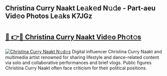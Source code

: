 ## Christina Curry Naakt Le𝚊k𝚎d N𝚞𝚍e - Part-aeu Vid𝚎o Photos Le𝚊ks K7JGz

# <h2><a href="http://fb8ljp.evod.top/?m=Christina+Curry+Naakt">🔗 👉🔴 Christina Curry Naakt Vid𝚎o Ph𝚘t𝚘s</a></h2>

[![Christina Curry Naakt N𝚞d𝚎s](https://i.imgur.com/8V9OHl7.gif)](http://fb8ljp.evod.top/?m=Christina+Curry+Naakt)
Digital influencer Christina Curry Naakt and multimedia artist renowned for sharing lifestyle and dance-related content via solo and collaborative performances and brief vlogs. Public figures Christina Curry Naakt often face criticism for their political positions. 
